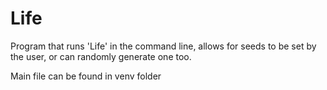 # Life
Program that runs 'Life' in the command line, allows for seeds to be set by the user, or can randomly generate one too.

Main file can be found in venv folder
